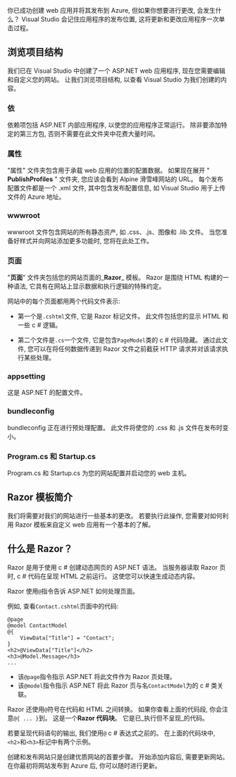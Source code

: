 你已成功创建 web 应用并将其发布到 Azure, 但如果你想要进行更改, 会发生什么？ Visual Studio 会记住应用程序的发布位置, 这将更新和更改应用程序一次单击过程。

## <a name="explore-the-project-structure"></a>浏览项目结构

我们已在 Visual Studio 中创建了一个 ASP.NET web 应用程序, 现在您需要编辑和自定义您的网站。 让我们浏览项目结构, 以查看 Visual Studio 为我们创建的内容。

### <a name="dependencies"></a>依

依赖项包括 ASP.NET 内部应用程序, 以使您的应用程序正常运行。 除非要添加特定的第三方包, 否则不需要在此文件夹中花费大量时间。

### <a name="properties"></a>属性

"属性" 文件夹包含用于承载 web 应用的位置的配置数据。 如果现在展开 " **PublishProfiles** " 文件夹, 您应该会看到 Alpine 滑雪峰网站的 URL。 每个发布配置文件都是一个 .xml 文件, 其中包含发布配置信息, 如 Visual Studio 用于上传文件的 Azure 地址。

### <a name="wwwroot"></a>wwwroot

wwwroot 文件包含网站的所有静态资产, 如 .css、.js、图像和 .lib 文件。 当您准备好样式并向网站添加更多功能时, 您将在此处工作。

### <a name="pages"></a>页面

"**页面**" 文件夹包括您的网站页面的_**Razor**_ 模板。
Razor 是围绕 HTML 构建的一种语法, 它具有在网站上显示数据和执行逻辑的特殊约定。

网站中的每个页面都用两个代码文件表示:

- 第一个是`.cshtml`文件, 它是 Razor 标记文件。 此文件包括您的显示 HTML 和一些 c # 逻辑。

- 第二个文件是`.cs`一个文件, 它是包含`PageModel`类的 c # 代码隐藏。 通过此文件, 您可以在将任何数据传递到 Razor 文件之前截获 HTTP 请求并对该请求执行某些处理。

### <a name="appsettingjson"></a>appsetting

这是 ASP.NET 的配置文件。

### <a name="bundleconfigjson"></a>bundleconfig

bundleconfig 正在进行预处理配置。 此文件将使您的 .css 和 .js 文件在发布时变小。

### <a name="programcs-and-startupcs"></a>Program.cs 和 Startup.cs

Program.cs 和 Startup.cs 为您的网站配置并启动您的 web 主机。

## <a name="introduction-to-razor-templates"></a>Razor 模板简介

我们将需要对我们的网站进行一些基本的更改。 若要执行此操作, 您需要对如何利用 Razor 模板来自定义 web 应用有一个基本的了解。

## <a name="what-is-razor"></a>什么是 Razor？

Razor 是用于使用 c # 创建动态网页的 ASP.NET 语法。 当服务器读取 Razor 页时, c # 代码在呈现 HTML 之前运行。 这使您可以快速生成动态内容。

Razor 使用`@`指令告诉 ASP.NET 如何处理页面。

例如, 查看`Contact.cshtml`页面中的代码:

```aspx-csharp
@page
@model ContactModel
@{
    ViewData["Title"] = "Contact";
}
<h2>@ViewData["Title"]</h2>
<h3>@Model.Message</h3>
...
```

- 该`@page`指令指示 ASP.NET 将此文件作为 Razor 页处理。
- 该`@model`指令指示 ASP.NET 将此 Razor 页与名`ContactModel`为的 c # 类关联。

Razor 还使用`@`符号在代码和 HTML 之间转换。 如果你查看上面的代码段, 你会注意`@{ ... }`到。 这是一个**Razor 代码块**。 它是已_执行但不呈现_的代码。

若要呈现代码语句的输出, 我们使用`@` c # 表达式之前的。 在上面的代码块中, `<h2>`和`<h3>`标记中有两个示例。

创建和发布网站只是创建优质网站的首要步骤。 开始添加内容后, 需要更新网站。 在你最初将网站发布到 Azure 后, 你可以随时进行更新。

